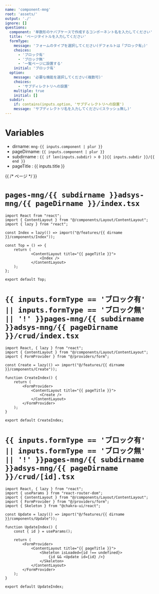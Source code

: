 ```yaml
---
name: 'component-mng'
root: 'assets/'
output: './'
ignore: []
questions:
  component: '単数形のケバブケースで作成するコンポーネント名を入力してください'
  title: 'ページタイトルを入力してください'
  formType:
    message: 'フォームのタイプを選択してください(デフォルトは「ブロック有」)'
    choices:
      - 'ブロック有'
      - 'ブロック無'
      - '一覧ページに設置する'
    initial: 'ブロック有'
  option:
    message: '必要な機能を選択してください(複数可)'
    choices:
      - 'サブディレクトリへの設置'
    multiple: true
    initial: []
  subdir:
    if: contains(inputs.option, 'サブディレクトリへの設置')
    message: 'サブディレクトリ名を入力してください(スラッシュ無し)'
---
```


# Variables

- dirname: `mng-{{ inputs.component | plur }}`
- pageDirname: `{{ inputs.component | plur }}`
- subdirname : `{{ if len(inputs.subdir) > 0 }}{{ inputs.subdir }}/{{ end }}`
- pageTitle : {{ inputs.title }}


{{ /* ページ */ }}

# `pages-mng/{{ subdirname }}adsys-mng/{{ pageDirname }}/index.tsx`

```tsx
import React from "react";
import { ContentLayout } from "@/components/Layout/ContentLayout";
import { lazy } from "react";

const Index = lazy(() => import("@/features/{{ dirname }}/components/Index"));

const Top = () => {
    return (
            <ContentLayout title="{{ pageTitle }}">
                <Index />
            </ContentLayout>
    );
};

export default Top;

```

# `{{ inputs.formType == 'ブロック有' || inputs.formType == 'ブロック無' || '!' }}pages-mng/{{ subdirname }}adsys-mng/{{ pageDirname }}/crud/index.tsx`

```tsx
import React, { lazy } from "react";
import { ContentLayout } from "@/components/Layout/ContentLayout";
import { FormProvider } from "@/providers/form";

const Create = lazy(() => import("@/features/{{ dirname }}/components/Create"));

function CreateIndex() {
    return (
        <FormProvider>
            <ContentLayout title="{{ pageTitle }}">
                <Create />
            </ContentLayout>
        </FormProvider>
    );
}

export default CreateIndex;

```

# `{{ inputs.formType == 'ブロック有' || inputs.formType == 'ブロック無' || '!' }}pages-mng/{{ subdirname }}adsys-mng/{{ pageDirname }}/crud/[id].tsx`

```tsx
import React, { lazy } from "react";
import { useParams } from "react-router-dom";
import { ContentLayout } from "@/components/Layout/ContentLayout";
import { FormProvider } from "@/providers/form";
import { Skeleton } from "@chakra-ui/react";

const Update = lazy(() => import("@/features/{{ dirname }}/components/Update"));

function UpdateIndex() {
    const { id } = useParams();

    return (
        <FormProvider>
            <ContentLayout title="{{ pageTitle }}">
                <Skeleton isLoaded={id !== undefined}>
                    {id && <Update id={id} />}
                </Skeleton>
            </ContentLayout>
        </FormProvider>
    );
}

export default UpdateIndex;

```
